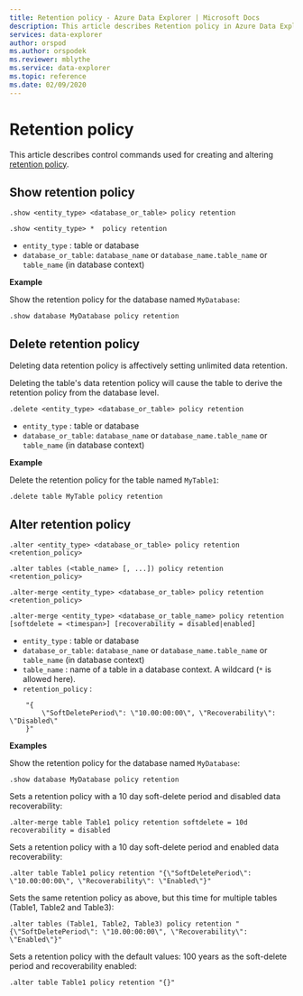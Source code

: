 ```yaml
---
title: Retention policy - Azure Data Explorer | Microsoft Docs
description: This article describes Retention policy in Azure Data Explorer.
services: data-explorer
author: orspod
ms.author: orspodek
ms.reviewer: mblythe
ms.service: data-explorer
ms.topic: reference
ms.date: 02/09/2020
---
```

# Retention policy

This article describes control commands used for creating and altering [retention policy](../concepts/retentionpolicy.md).

## Show retention policy

```
.show <entity_type> <database_or_table> policy retention

.show <entity_type> *  policy retention
```

* `entity_type` : table or database
* `database_or_table`: `database_name` or `database_name.table_name` or `table_name` (in database context)

**Example**

Show the retention policy for the database named `MyDatabase`:

```
.show database MyDatabase policy retention
```

## Delete retention policy

Deleting data retention policy is affectively setting unlimited data retention.

Deleting the table's data retention policy will cause the table to derive the retention policy from the database level.

```
.delete <entity_type> <database_or_table> policy retention
```

* `entity_type` : table or database
* `database_or_table`: `database_name` or `database_name.table_name` or `table_name` (in database context)

**Example**

Delete the retention policy for the table named `MyTable1`:

```
.delete table MyTable policy retention
```


## Alter retention policy

```
.alter <entity_type> <database_or_table> policy retention <retention_policy>

.alter tables (<table_name> [, ...]) policy retention <retention_policy>

.alter-merge <entity_type> <database_or_table> policy retention <retention_policy>

.alter-merge <entity_type> <database_or_table_name> policy retention [softdelete = <timespan>] [recoverability = disabled|enabled]
```

* `entity_type` : table or database
* `database_or_table`: `database_name` or `database_name.table_name` or `table_name` (in database context)
* `table_name` : name of a table in a database context.  A wildcard (`*` is allowed here).
* `retention_policy` :

```
    "{ 
        \"SoftDeletePeriod\": \"10.00:00:00\", \"Recoverability\": \"Disabled\"
    }" 
```

**Examples**

Show the retention policy for the database named `MyDatabase`:

```
.show database MyDatabase policy retention
```

Sets a retention policy with a 10 day soft-delete period and disabled data recoverability:

```
.alter-merge table Table1 policy retention softdelete = 10d recoverability = disabled
```

Sets a retention policy with a 10 day soft-delete period and enabled data recoverability:

```
.alter table Table1 policy retention "{\"SoftDeletePeriod\": \"10.00:00:00\", \"Recoverability\": \"Enabled\"}"
```

Sets the same retention policy as above, but this time for multiple tables (Table1, Table2 and Table3):

```
.alter tables (Table1, Table2, Table3) policy retention "{\"SoftDeletePeriod\": \"10.00:00:00\", \"Recoverability\": \"Enabled\"}"
```

Sets a retention policy with the default values: 100 years as the soft-delete period and recoverability enabled:

```
.alter table Table1 policy retention "{}"
```